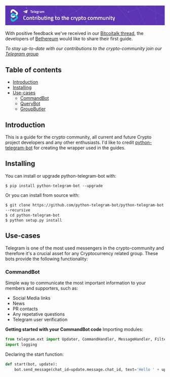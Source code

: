 [![Contributing GitHub](/img/Contributing-github.png)](https://www.bethereum.com)

With positive feedback we've received in our [Bitcoitalk thread](https://bitcointalk.org/index.php?topic=2849232.0), the developers of [Bethereum](https://www.bethereum.com) would like to share their first guide.

*To stay up-to-date with our contributions to the crypto-community join our [Telegram group](https://t.me/bethereum)*

## Table of contents
- [Introduction](https://github.com/bethereumproject/telegram-bots/#introduction)
- [Installing](https://github.com/bethereumproject/telegram-bots/#installing)
- [Use-cases](https://github.com/bethereumproject/telegram-bots/#use-cases)
    - [CommandBot](https://github.com/bethereumproject/telegram-bots/#commandbot)
    - [QueryBot](https://github.com/bethereumproject/telegram-bots/#querybot)
    - [GroupButler](https://github.com/bethereumproject/telegram-bots/#groupmanager)

## Introduction
This is a guide for the crypto community, all current and future Crypto project developers and any other enthusiasts.
I'd like to credit [python-telegram-bot](https://python-telegram-bot.org/) for creating the wrapper used in the guides.

## Installing

You can install or upgrade python-telegram-bot with:
```
$ pip install python-telegram-bot --upgrade
```
Or you can install from source with:
```
$ git clone https://github.com/python-telegram-bot/python-telegram-bot --recursive
$ cd python-telegram-bot
$ python setup.py install
```

## Use-cases
Telegram is one of the most used messengers in the crypto-community and therefore it's a crucial asset for any Cryptocurrency related group. These bots provide the following functionality:

### CommandBot
Simple way to communicate the most important information to your members and supporters, such as:
- Social Media links
- News
- PR contacts
- Any repetative questions
- Telegram user verification

**Getting started with your CommandBot code**
Importing modules:
```python
from telegram.ext import Updater, CommandHandler, MessageHandler, Filters
import logging
```
Declaring the start function:
```python
def start(bot, update):
    bot.send_message(chat_id=update.message.chat_id, text='Hello ' + update.message.from_user['first_name'] + '!' '\nI am the *BethereumBot*, click on /help to find out how I can assist you.' , parse_mode = 'Markdown')
```







